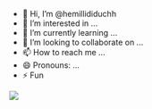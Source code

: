 - 👋 Hi, I’m @hemillididuchh
- 👀 I’m interested in ...
- 🌱 I’m currently learning ...
- 💞️ I’m looking to collaborate on ...
- 📫 How to reach me ...
- 😄 Pronouns: ...
- ⚡ Fun 



![](
https://media3.giphy.com/media/Im6d35ebkCIiGzonjI/giphy.gif?cid=6c09b952y23e52ikmbdyitkya60kgvvspfpmffe71iwbbqtk&ep=v1_internal_gif_by_id&rid=giphy.gif&ct=g)




